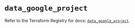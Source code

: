 # `data_google_project`

Refer to the Terraform Registry for docs: [`data_google_project`](https://registry.terraform.io/providers/hashicorp/google/6.40.0/docs/data-sources/project).
